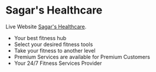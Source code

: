 # Sagar's Healthcare

Live Website [Sagar's Healthcare](https://assignment-10-e7db2.web.app/).

- Your best fitness hub
- Select your desired fitness tools
- Take your fitness to another level
- Premium Services are available for Premium Customers
- Your 24/7 Fitness Services Provider
